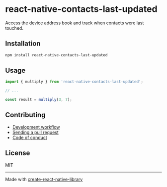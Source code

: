 # react-native-contacts-last-updated

Access the device address book and track when contacts were last touched.

## Installation


```sh
npm install react-native-contacts-last-updated
```


## Usage


```js
import { multiply } from 'react-native-contacts-last-updated';

// ...

const result = multiply(3, 7);
```


## Contributing

- [Development workflow](CONTRIBUTING.md#development-workflow)
- [Sending a pull request](CONTRIBUTING.md#sending-a-pull-request)
- [Code of conduct](CODE_OF_CONDUCT.md)

## License

MIT

---

Made with [create-react-native-library](https://github.com/callstack/react-native-builder-bob)
